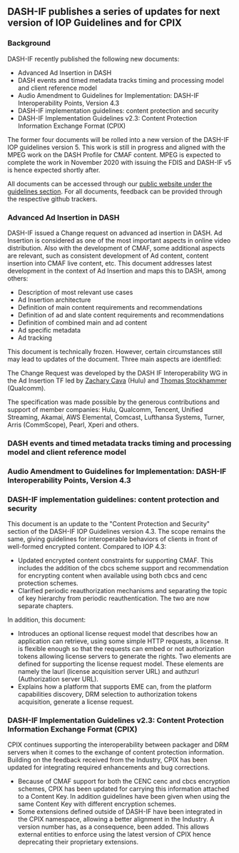 ## DASH-IF publishes a series of updates for next version of IOP Guidelines and for CPIX  

### Background

DASH-IF recently published the following new documents:

* Advanced Ad Insertion in DASH
* DASH events and timed metadata tracks timing and processing model and client reference model
* Audio Amendment to Guidelines for Implementation: DASH-IF Interoperability Points, Version 4.3
* DASH-IF implementation guidelines: content protection and security
* DASH-IF Implementation Guidelines v2.3: Content Protection Information Exchange Format (CPIX)

The former four documents will be rolled into a new version of the DASH-IF IOP guidelines version 5. This work is still in progress and aligned with the MPEG work on the DASH Profile for CMAF content. MPEG is expected to complete the work in November 2020 with issuing the FDIS and DASH-IF v5 is hence expected shortly after.

All documents can be accessed through our <a href="https://dashif.org/guidelines"> public website under the guidelines section</a>. For all documents, feedback can be provided through the respective github trackers.

### Advanced Ad Insertion in DASH

DASH-IF issued a Change request on advanced ad insertion in DASH. Ad Insertion is considered as one of the most important aspects in online video distribution. Also with the development of CMAF, some additional aspects are relevant, such as consistent development of Ad content, content insertion into CMAF live content, etc. This document addresses latest development in the context of Ad Insertion and maps this to DASH, among others:

* Description of most relevant use cases
* Ad Insertion architecture
* Definition of main content requirements and recommendations
* Definition of ad and slate content requirements and recommendations
* Definition of combined main and ad content
* Ad specific metadata
* Ad tracking

This document is technically frozen. However, certain circumstances still may lead to updates of the document. Three main aspects are identified:

The Change Request was developed by the DASH IF Interoperability WG in the Ad Insertion TF led by <a href="https://www.linkedin.com/in/zachary-cava-73a99b45/">Zachary Cava</a> (Hulu) and <a href="https://www.linkedin.com/in/stockhammer/">Thomas Stockhammer</a> (Qualcomm).

The specification was made possible by the generous contributions and support of member companies: Hulu, Qualcomm, Tencent, Unified Streaming, Akamai, AWS Elemental, Comcast, Lufthansa Systems, Turner, Arris (CommScope), Pearl, Xperi and others.

### DASH events and timed metadata tracks timing and processing model and client reference model

### Audio Amendment to Guidelines for Implementation: DASH-IF Interoperability Points, Version 4.3

### DASH-IF implementation guidelines: content protection and security
This document is an update to the "Content Protection and Security" section of the DASH-IF IOP Guidelines version 4.3. The scope remains the same, giving guidelines for interoperable behaviors of clients in front of well-formed encrypted content. Compared to IOP 4.3:

* Updated encrypted content constraints for supporting CMAF. This includes the addition of the cbcs scheme support and recommendation for encrypting content when available using both cbcs and cenc protection schemes. 
* Clarified periodic reauthorization mechanisms and separating the topic of key hierarchy from periodic reauthentication. The two are now separate chapters.

In addition, this document:
* Introduces an optional license request model that describes how an application can retrieve, using some simple HTTP requests, a license. It is flexible enough so that the requests can embed or not authorization tokens allowing license servers to generate the rights. Two elements are defined for supporting the license request model. These elements are namely the laurl (license acquisition server URL) and authzurl (Authorization server URL).
* Explains how a platform that supports EME can, from the platform capabilities discovery, DRM selection to authorization tokens acquisition, generate a license request.


### DASH-IF Implementation Guidelines v2.3: Content Protection Information Exchange Format (CPIX)
CPIX continues supporting the interoperability between packager and DRM servers when it comes to the exchange of content protection information. Building on the feedback received from the Industry, CPIX has been updated for integrating required enhancements and bug corrections.

* Because of CMAF support for both the CENC cenc and cbcs encryption schemes, CPIX has been updated for carrying this information attached to a Content Key. In addition guidelines have been given when using the same Content Key with different encryption schemes.
* Some extensions defined outside of DASH-IF have been integrated in the CPIX namespace, allowing a better alignment in the Industry. A version number has, as a consequence, been added. This allows external entities to enforce using the latest version of CPIX hence deprecating their proprietary extensions.
